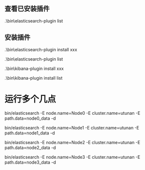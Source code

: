 ## 查看已安装插件

 .\bin\elasticsearch-plugin list



## 安装插件

 .\bin\elasticsearch-plugin install xxx

 .\bin\elasticsearch-plugin list

.\bin\kibana-plugin install xxx

.\bin\kibana-plugin install list

# 运行多个几点



bin/elasticsearch -E node.name=Node0 -E cluster.name=utunan -E path.data=node0_data  -d 

bin/elasticsearch -E node.name=Node1 -E cluster.name=utunan -E path.data=node1_data -d 

bin/elasticsearch -E node.name=Node2 -E cluster.name=utunan -E path.data=node2_data -d 

bin/elasticsearch -E node.name=Node3 -E cluster.name=utunan -E path.data=node3_data -d 

